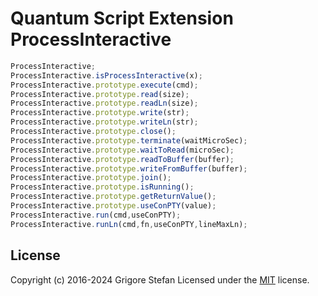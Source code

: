 # Quantum Script Extension ProcessInteractive

```javascript
ProcessInteractive;
ProcessInteractive.isProcessInteractive(x);
ProcessInteractive.prototype.execute(cmd);
ProcessInteractive.prototype.read(size);
ProcessInteractive.prototype.readLn(size);
ProcessInteractive.prototype.write(str);
ProcessInteractive.prototype.writeLn(str);
ProcessInteractive.prototype.close();
ProcessInteractive.prototype.terminate(waitMicroSec);
ProcessInteractive.prototype.waitToRead(microSec);
ProcessInteractive.prototype.readToBuffer(buffer);
ProcessInteractive.prototype.writeFromBuffer(buffer);
ProcessInteractive.prototype.join();
ProcessInteractive.prototype.isRunning();
ProcessInteractive.prototype.getReturnValue();
ProcessInteractive.prototype.useConPTY(value);
ProcessInteractive.run(cmd,useConPTY);
ProcessInteractive.runLn(cmd,fn,useConPTY,lineMaxLn);
```

## License

Copyright (c) 2016-2024 Grigore Stefan
Licensed under the [MIT](LICENSE) license.
